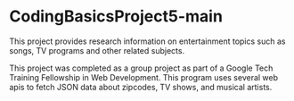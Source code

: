 # CodingBasicsProject5-main
This project provides research information on entertainment topics such as songs, TV programs and other related subjects.

This project was completed as a group project as part of a Google Tech Training Fellowship in Web Development. This program uses several 
web apis to fetch JSON data about zipcodes, TV shows, and musical artists.

